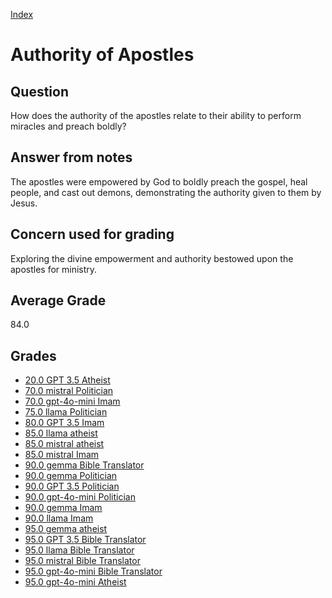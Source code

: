 
[Index](../../index.md)
# Authority of Apostles
## Question
How does the authority of the apostles relate to their ability to perform miracles and preach boldly?

## Answer from notes
The apostles were empowered by God to boldly preach the gospel, heal people, and cast out demons, demonstrating the authority given to them by Jesus.

## Concern used for grading
Exploring the divine empowerment and authority bestowed upon the apostles for ministry.

## Average Grade
84.0

## Grades
 * [20.0 GPT 3.5 Atheist](../answers/GPT_3.5_Atheist/Authority_of_Apostles.md)
 * [70.0 mistral Politician](../answers/mistral_Politician/Authority_of_Apostles.md)
 * [70.0 gpt-4o-mini Imam](../answers/gpt-4o-mini_Imam/Authority_of_Apostles.md)
 * [75.0 llama Politician](../answers/llama_Politician/Authority_of_Apostles.md)
 * [80.0 GPT 3.5 Imam](../answers/GPT_3.5_Imam/Authority_of_Apostles.md)
 * [85.0 llama atheist](../answers/llama_atheist/Authority_of_Apostles.md)
 * [85.0 mistral atheist](../answers/mistral_atheist/Authority_of_Apostles.md)
 * [85.0 mistral Imam](../answers/mistral_Imam/Authority_of_Apostles.md)
 * [90.0 gemma Bible Translator](../answers/gemma_Bible_Translator/Authority_of_Apostles.md)
 * [90.0 gemma Politician](../answers/gemma_Politician/Authority_of_Apostles.md)
 * [90.0 GPT 3.5 Politician](../answers/GPT_3.5_Politician/Authority_of_Apostles.md)
 * [90.0 gpt-4o-mini Politician](../answers/gpt-4o-mini_Politician/Authority_of_Apostles.md)
 * [90.0 gemma Imam](../answers/gemma_Imam/Authority_of_Apostles.md)
 * [90.0 llama Imam](../answers/llama_Imam/Authority_of_Apostles.md)
 * [95.0 gemma atheist](../answers/gemma_atheist/Authority_of_Apostles.md)
 * [95.0 GPT 3.5 Bible Translator](../answers/GPT_3.5_Bible_Translator/Authority_of_Apostles.md)
 * [95.0 llama Bible Translator](../answers/llama_Bible_Translator/Authority_of_Apostles.md)
 * [95.0 mistral Bible Translator](../answers/mistral_Bible_Translator/Authority_of_Apostles.md)
 * [95.0 gpt-4o-mini Bible Translator](../answers/gpt-4o-mini_Bible_Translator/Authority_of_Apostles.md)
 * [95.0 gpt-4o-mini Atheist](../answers/gpt-4o-mini_Atheist/Authority_of_Apostles.md)
